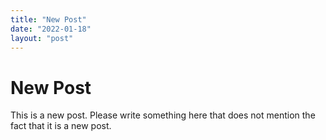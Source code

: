 ```yaml
---
title: "New Post"
date: "2022-01-18"
layout: "post"
---
```

# New Post

This is a new post. Please write something here that does not mention the fact that it is a new post.